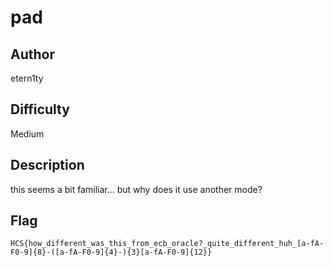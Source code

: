 # pad 

## Author

etern1ty

## Difficulty

Medium

## Description

this seems a bit familiar... but why does it use another mode?

## Flag

```
HCS{how_different_was_this_from_ecb_oracle?_quite_different_huh_[a-fA-F0-9]{8}-([a-fA-F0-9]{4}-){3}[a-fA-F0-9]{12}}
```